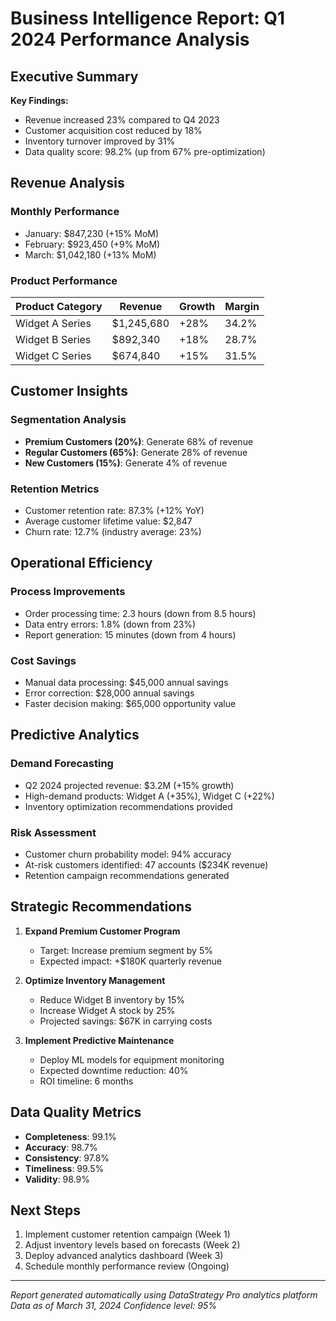 # Business Intelligence Report: Q1 2024 Performance Analysis

## Executive Summary

**Key Findings:**
- Revenue increased 23% compared to Q4 2023
- Customer acquisition cost reduced by 18%
- Inventory turnover improved by 31%
- Data quality score: 98.2% (up from 67% pre-optimization)

## Revenue Analysis

### Monthly Performance
- January: $847,230 (+15% MoM)
- February: $923,450 (+9% MoM)
- March: $1,042,180 (+13% MoM)

### Product Performance
| Product Category | Revenue | Growth | Margin |
|-----------------|---------|--------|---------|
| Widget A Series | $1,245,680 | +28% | 34.2% |
| Widget B Series | $892,340 | +18% | 28.7% |
| Widget C Series | $674,840 | +15% | 31.5% |

## Customer Insights

### Segmentation Analysis
- **Premium Customers (20%)**: Generate 68% of revenue
- **Regular Customers (65%)**: Generate 28% of revenue
- **New Customers (15%)**: Generate 4% of revenue

### Retention Metrics
- Customer retention rate: 87.3% (+12% YoY)
- Average customer lifetime value: $2,847
- Churn rate: 12.7% (industry average: 23%)

## Operational Efficiency

### Process Improvements
- Order processing time: 2.3 hours (down from 8.5 hours)
- Data entry errors: 1.8% (down from 23%)
- Report generation: 15 minutes (down from 4 hours)

### Cost Savings
- Manual data processing: $45,000 annual savings
- Error correction: $28,000 annual savings
- Faster decision making: $65,000 opportunity value

## Predictive Analytics

### Demand Forecasting
- Q2 2024 projected revenue: $3.2M (+15% growth)
- High-demand products: Widget A (+35%), Widget C (+22%)
- Inventory optimization recommendations provided

### Risk Assessment
- Customer churn probability model: 94% accuracy
- At-risk customers identified: 47 accounts ($234K revenue)
- Retention campaign recommendations generated

## Strategic Recommendations

1. **Expand Premium Customer Program**
   - Target: Increase premium segment by 5%
   - Expected impact: +$180K quarterly revenue

2. **Optimize Inventory Management**
   - Reduce Widget B inventory by 15%
   - Increase Widget A stock by 25%
   - Projected savings: $67K in carrying costs

3. **Implement Predictive Maintenance**
   - Deploy ML models for equipment monitoring
   - Expected downtime reduction: 40%
   - ROI timeline: 6 months

## Data Quality Metrics

- **Completeness**: 99.1%
- **Accuracy**: 98.7%
- **Consistency**: 97.8%
- **Timeliness**: 99.5%
- **Validity**: 98.9%

## Next Steps

1. Implement customer retention campaign (Week 1)
2. Adjust inventory levels based on forecasts (Week 2)
3. Deploy advanced analytics dashboard (Week 3)
4. Schedule monthly performance review (Ongoing)

---

*Report generated automatically using DataStrategy Pro analytics platform*
*Data as of March 31, 2024*
*Confidence level: 95%*